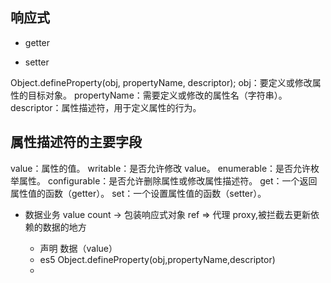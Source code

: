 ## 响应式

- getter

- setter

Object.defineProperty(obj, propertyName, descriptor);
obj：要定义或修改属性的目标对象。
propertyName：需要定义或修改的属性名（字符串）。
descriptor：属性描述符，用于定义属性的行为。
## 属性描述符的主要字段
value：属性的值。
writable：是否允许修改 value。
enumerable：是否允许枚举属性。
configurable：是否允许删除属性或修改属性描述符。
get：一个返回属性值的函数（getter）。
set：一个设置属性值的函数（setter）。

- 数据业务 value count -> 包装响应式对象 ref => 代理 proxy,被拦截去更新依赖的数据的地方

   - 声明 数据（value）
   - es5 Object.defineProperty(obj,propertyName,descriptor)
   - 